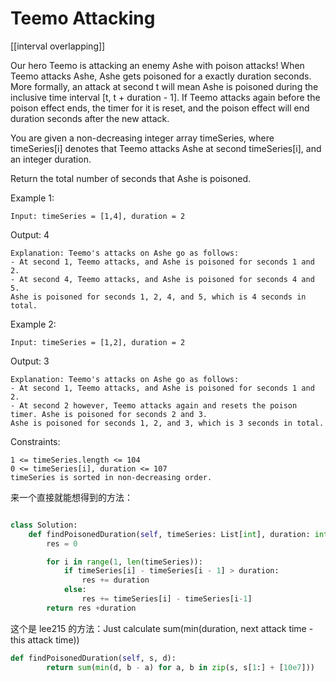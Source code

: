 # Teemo Attacking

[[interval overlapping]]

Our hero Teemo is attacking an enemy Ashe with poison attacks! When Teemo attacks Ashe, Ashe gets poisoned for a exactly duration seconds. More formally, an attack at second t will mean Ashe is poisoned during the inclusive time interval [t, t + duration - 1]. If Teemo attacks again before the poison effect ends, the timer for it is reset, and the poison effect will end duration seconds after the new attack.

You are given a non-decreasing integer array timeSeries, where timeSeries[i] denotes that Teemo attacks Ashe at second timeSeries[i], and an integer duration.

Return the total number of seconds that Ashe is poisoned.

Example 1:

```
Input: timeSeries = [1,4], duration = 2
```

Output: 4

```
Explanation: Teemo's attacks on Ashe go as follows:
- At second 1, Teemo attacks, and Ashe is poisoned for seconds 1 and 2.
- At second 4, Teemo attacks, and Ashe is poisoned for seconds 4 and 5.
Ashe is poisoned for seconds 1, 2, 4, and 5, which is 4 seconds in total.
```

Example 2:

```
Input: timeSeries = [1,2], duration = 2
```

Output: 3

```
Explanation: Teemo's attacks on Ashe go as follows:
- At second 1, Teemo attacks, and Ashe is poisoned for seconds 1 and 2.
- At second 2 however, Teemo attacks again and resets the poison timer. Ashe is poisoned for seconds 2 and 3.
Ashe is poisoned for seconds 1, 2, and 3, which is 3 seconds in total.
```

Constraints:

```
1 <= timeSeries.length <= 104
0 <= timeSeries[i], duration <= 107
timeSeries is sorted in non-decreasing order.
```

来一个直接就能想得到的方法：

```python

class Solution:
    def findPoisonedDuration(self, timeSeries: List[int], duration: int) -> int:
        res = 0

        for i in range(1, len(timeSeries)):
            if timeSeries[i] - timeSeries[i - 1] > duration:
                res += duration
            else:
                res += timeSeries[i] - timeSeries[i-1]
        return res +duration
```

这个是 lee215 的方法：Just calculate sum(min(duration, next attack time - this attack time))

```python
def findPoisonedDuration(self, s, d):
        return sum(min(d, b - a) for a, b in zip(s, s[1:] + [10e7]))
```
